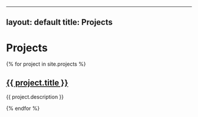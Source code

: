 <!-- projects.md -->
---
layout: default
title: Projects
---

# Projects

<div class="project-grid">
  {% for project in site.projects %}
    <div class="project-card">
      <h2>
        <a href="{{ project.url | relative_url }}">{{ project.title }}</a>
      </h2>
      <p>{{ project.description }}</p>
    </div>
  {% endfor %}
</div>